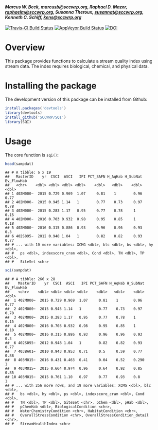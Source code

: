 
#### *Marcus W. Beck, marcusb@sccwrp.org, Raphael D. Mazor, raphaelm@sccwrp.org, Susanna Theroux, susannat@sccwrp.org, Kenneth C. Schiff, kens@sccwrp.org*

[![Travis-CI Build Status](https://travis-ci.org/SCCWRP/SQI.svg?branch=master)](https://travis-ci.org/SCCWRP/SQI)
 [![AppVeyor Build Status](https://ci.appveyor.com/api/projects/status/github/SCCWRP/SQI?branch=master&svg=true)](https://ci.appveyor.com/project/SCCWRP/SQI)
[![DOI](https://zenodo.org/badge/154087271.svg)](https://zenodo.org/badge/latestdoi/154087271)

# Overview 

This package provides functions to calculate a stream quality index using stream data.  The index requires biological, chemical, and physical data.

# Installing the package

The development version of this package can be installed from Github:


```r
install.packages('devtools')
library(devtools)
install_github('SCCWRP/SQI')
library(SQI)
```

# Usage

The core function is `sqi()`: 



```r
head(sampdat)
```

```
## # A tibble: 6 x 19
##   MasterID    yr  CSCI  ASCI   IPI PCT_SAFN H_AqHab H_SubNat Ev_FlowHab
##   <chr>    <dbl> <dbl> <dbl> <dbl>    <dbl>   <dbl>    <dbl>      <dbl>
## 1 402M000~  2015 0.729 0.969  1.07     0.81    1        0.96       0.77
## 2 402M000~  2015 0.945 1.14   1        0.77    0.73     0.97       0.78
## 3 402M000~  2015 0.283 1.17   0.95     0.77    0.78     1          0.15
## 4 402M000~  2016 0.703 0.932  0.98     0.95    0.85     1          0.18
## 5 402M000~  2016 0.315 0.886  0.93     0.96    0.96     0.93       0.3 
## 6 402S095~  2012 0.948 1.04   1        0.82    0.82     0.93       0.77
## # ... with 10 more variables: XCMG <dbl>, blc <dbl>, bs <dbl>, hy <dbl>,
## #   ps <dbl>, indexscore_cram <dbl>, Cond <dbl>, TN <dbl>, TP <dbl>,
## #   SiteSet <chr>
```

```r
sqi(sampdat)
```

```
## # A tibble: 266 x 28
##    MasterID    yr  CSCI  ASCI   IPI PCT_SAFN H_AqHab H_SubNat Ev_FlowHab
##    <chr>    <dbl> <dbl> <dbl> <dbl>    <dbl>   <dbl>    <dbl>      <dbl>
##  1 402M000~  2015 0.729 0.969  1.07     0.81    1       0.96        0.77
##  2 402M000~  2015 0.945 1.14   1        0.77    0.73    0.97        0.78
##  3 402M000~  2015 0.283 1.17   0.95     0.77    0.78    1           0.15
##  4 402M000~  2016 0.703 0.932  0.98     0.95    0.85    1           0.18
##  5 402M000~  2016 0.315 0.886  0.93     0.96    0.96    0.93        0.3 
##  6 402S095~  2012 0.948 1.04   1        0.82    0.82    0.93        0.77
##  7 403BA01~  2010 0.943 0.953  0.71     0.5     0.59    0.77        0.88
##  8 403M015~  2016 0.431 0.463  0.41     0.04    0.52    0.290       1   
##  9 403M015~  2015 0.664 0.974  0.96     0.64    0.92    0.85        0.85
## 10 403M015~  2015 0.761 1.10   0.97     0.77    0.93    0.8         1   
## # ... with 256 more rows, and 19 more variables: XCMG <dbl>, blc <dbl>,
## #   bs <dbl>, hy <dbl>, ps <dbl>, indexscore_cram <dbl>, Cond <dbl>,
## #   TN <dbl>, TP <dbl>, SiteSet <chr>, pChem <dbl>, pHab <dbl>,
## #   pChemHab <dbl>, BiologicalCondition <chr>,
## #   WaterChemistryCondition <chr>, HabitatCondition <chr>,
## #   OverallStressCondition <chr>, OverallStressCondition_detail <chr>,
## #   StreamHealthIndex <chr>
```


